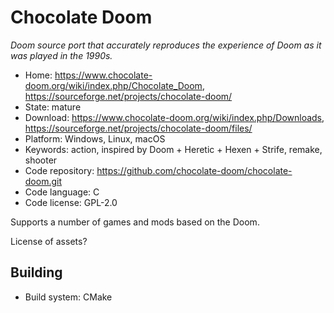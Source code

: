 # Chocolate Doom

_Doom source port that accurately reproduces the experience of Doom as it was played in the 1990s._

- Home: https://www.chocolate-doom.org/wiki/index.php/Chocolate_Doom, https://sourceforge.net/projects/chocolate-doom/
- State: mature
- Download: https://www.chocolate-doom.org/wiki/index.php/Downloads, https://sourceforge.net/projects/chocolate-doom/files/
- Platform: Windows, Linux, macOS
- Keywords: action, inspired by Doom + Heretic + Hexen + Strife, remake, shooter
- Code repository: https://github.com/chocolate-doom/chocolate-doom.git
- Code language: C
- Code license: GPL-2.0

Supports a number of games and mods based on the Doom.

License of assets?

## Building

- Build system: CMake
